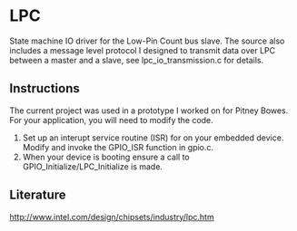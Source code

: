LPC
===

State machine IO driver for the Low-Pin Count bus slave. The source also includes a message level protocol I designed to transmit data over LPC between a master and a slave, see lpc_io_transmission.c for details.

## Instructions

The current project was used in a prototype I worked on for Pitney Bowes. For your application, you will need to modify the code.

  1. Set up an interupt service routine (ISR) for on your embedded device. Modify and invoke the GPIO_ISR function in gpio.c.
  2. When your device is booting ensure a call to GPIO_Initialize/LPC_Initialize is made.

## Literature

http://www.intel.com/design/chipsets/industry/lpc.htm
